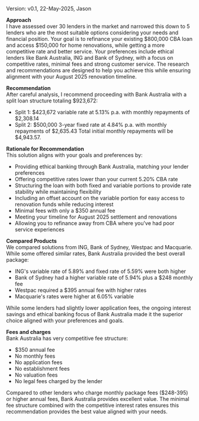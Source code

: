 Version: v0.1, 22-May-2025, Jason

**Approach**  
I have assessed over 30 lenders in the market and narrowed this down to 5 lenders who are the most suitable options considering your needs and financial position. Your goal is to refinance your existing $800,000 CBA loan and access $150,000 for home renovations, while getting a more competitive rate and better service. Your preferences include ethical lenders like Bank Australia, ING and Bank of Sydney, with a focus on competitive rates, minimal fees and strong customer service. The research and recommendations are designed to help you achieve this while ensuring alignment with your August 2025 renovation timeline.

**Recommendation**  
After careful analysis, I recommend proceeding with Bank Australia with a split loan structure totaling $923,672:
- Split 1: $423,672 variable rate at 5.13% p.a. with monthly repayments of $2,308.14
- Split 2: $500,000 3-year fixed rate at 4.84% p.a. with monthly repayments of $2,635.43
Total initial monthly repayments will be $4,943.57.

**Rationale for Recommendation**  
This solution aligns with your goals and preferences by:
- Providing ethical banking through Bank Australia, matching your lender preferences
- Offering competitive rates lower than your current 5.20% CBA rate
- Structuring the loan with both fixed and variable portions to provide rate stability while maintaining flexibility
- Including an offset account on the variable portion for easy access to renovation funds while reducing interest
- Minimal fees with only a $350 annual fee
- Meeting your timeline for August 2025 settlement and renovations
- Allowing you to refinance away from CBA where you've had poor service experiences

**Compared Products**  
We compared solutions from ING, Bank of Sydney, Westpac and Macquarie. While some offered similar rates, Bank Australia provided the best overall package:
- ING's variable rate of 5.89% and fixed rate of 5.59% were both higher
- Bank of Sydney had a higher variable rate of 5.94% plus a $248 monthly fee
- Westpac required a $395 annual fee with higher rates
- Macquarie's rates were higher at 6.05% variable

While some lenders had slightly lower application fees, the ongoing interest savings and ethical banking focus of Bank Australia made it the superior choice aligned with your preferences and goals.

**Fees and charges**  
Bank Australia has very competitive fee structure:
- $350 annual fee
- No monthly fees
- No application fees
- No establishment fees
- No valuation fees
- No legal fees charged by the lender

Compared to other lenders who charge monthly package fees ($248-395) or higher annual fees, Bank Australia provides excellent value. The minimal fee structure combined with the competitive interest rates ensures this recommendation provides the best value aligned with your needs.